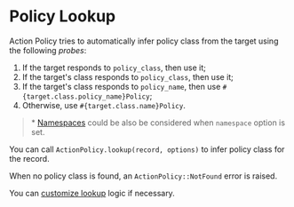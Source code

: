 # Policy Lookup

Action Policy tries to automatically infer policy class from the target using the following _probes_:

1. If the target responds to `policy_class`, then use it;
2. If the target's class responds to `policy_class`, then use it;
3. If the target's class responds to `policy_name`, then use `#{target.class.policy_name}Policy`;
4. Otherwise, use `#{target.class.name}Policy`.

> \* [Namespaces](namespaces.md) could be also be considered when `namespace` option is set.

You can call `ActionPolicy.lookup(record, options)` to infer policy class for the record.

When no policy class is found, an `ActionPolicy::NotFound` error is raised.

You can [customize lookup](custom_lookup_chain.md) logic if necessary.
